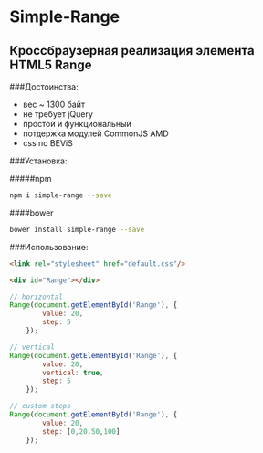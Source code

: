 Simple-Range 
===

## Кроссбраузерная реализация элемента HTML5 Range

###Достоинства:

* вес ~ 1300 байт
* не требует jQuery
* простой и функциональный
* потдержка модулей CommonJS AMD
* css по BEViS

###Установка:

#####npm
```bash
npm i simple-range --save
```
####bower
```bash
bower install simple-range --save
```

###Использование:

```html
<link rel="stylesheet" href="default.css"/>

<div id="Range"></div>
```
```js
// horizontal
Range(document.getElementById('Range'), {
        value: 20,
        step: 5
    });
```
```js
// vertical    
Range(document.getElementById('Range'), {
        value: 20,
        vertical: true,
        step: 5
    });
```
```js
// custom steps
Range(document.getElementById('Range'), {
        value: 20,
        step: [0,20,50,100]
    });    
```